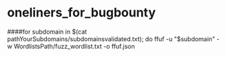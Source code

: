 # oneliners_for_bugbounty

####for subdomain in $(cat pathYourSubdomains/subdomainsvalidated.txt); do ffuf -u "$subdomain" -w WordlistsPath/fuzz_wordlist.txt -o ffuf.json
